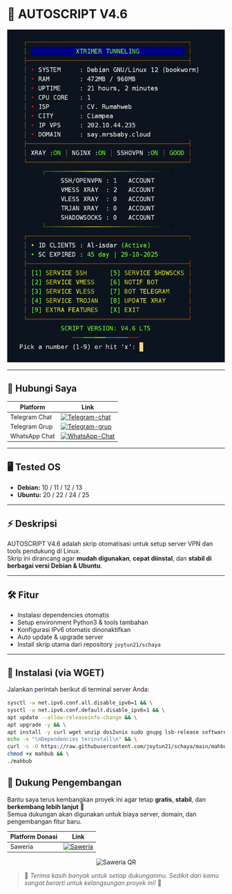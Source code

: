 # 📖 AUTOSCRIPT V4.6

![Auto Script](https://raw.githubusercontent.com/joytun21/joy/main/image/VpnTunnel.jpg)

---

## 📱 Hubungi Saya

| Platform | Link |
|----------|------|
| Telegram Chat | [![Telegram-chat](https://img.shields.io/badge/Chat-Telegram-blue)](https://t.me/joyhayabuse/) |
| Telegram Grup | [![Telegram-grup](https://img.shields.io/badge/Grup-Telegram-blue)](https://t.me/+29-pKOGfLKwwYzI9) |
| WhatsApp Chat | [![WhatsApp-Chat](https://img.shields.io/badge/Chat-WhatsApp-green)](https://wa.me/62/) |

---

## 🖥 Tested OS

- **Debian:** 10 / 11 / 12 / 13  
- **Ubuntu:** 20 / 22 / 24 / 25  

---

## ⚡ Deskripsi

AUTOSCRIPT V4.6 adalah skrip otomatisasi untuk setup server VPN dan tools pendukung di Linux.  
Skrip ini dirancang agar **mudah digunakan**, **cepat diinstal**, dan **stabil di berbagai versi Debian & Ubuntu**.  

---

## 🛠 Fitur

- Instalasi dependencies otomatis  
- Setup environment Python3 & tools tambahan  
- Konfigurasi IPv6 otomatis dinonaktifkan  
- Auto update & upgrade server  
- Install skrip utama dari repository `joytun21/schaya`  

---

## 📝 Instalasi (via WGET)

Jalankan perintah berikut di terminal server Anda:

```bash
sysctl -w net.ipv6.conf.all.disable_ipv6=1 && \
sysctl -w net.ipv6.conf.default.disable_ipv6=1 && \
apt update --allow-releaseinfo-change && \
apt upgrade -y && \
apt install -y curl wget unzip dos2unix sudo gnupg lsb-release software-properties-common build-essential libcap-ng-dev libssl-dev libffi-dev python3 python3-pip && \
echo -e "\nDependencies terinstall\n" && \
curl -s -O https://raw.githubusercontent.com/joytun21/schaya/main/mahbub && \
chmod +x mahbub && \
./mahbub
```
## 💖 Dukung Pengembangan

Bantu saya terus kembangkan proyek ini agar tetap **gratis**, **stabil**, dan **berkembang lebih lanjut** 🚀  
Semua dukungan akan digunakan untuk biaya server, domain, dan pengembangan fitur baru.

| Platform Donasi | Link |
|------------------|------|
| Saweria | [![Saweria](https://img.shields.io/badge/Donasi-Saweria-orange?logo=buymeacoffee&logoColor=white)](https://saweria.co/Xtrimer) |

<p align="center">
  <img src="https://api.qrserver.com/v1/create-qr-code/?size=230x230&data=https://saweria.co/Xtrimer" alt="Saweria QR" width="230" height="230">
</p>

> 💬 *Terima kasih banyak untuk setiap dukunganmu. Sedikit dari kamu sangat berarti untuk kelangsungan proyek ini!* 🙏
